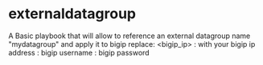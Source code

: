 # externaldatagroup
A Basic playbook that will allow to reference an external datagroup name "mydatagroup" and apply it to bigip
replace:
  <bigip_ip> : with your bigip ip address
  <username> : bigip username
  <password> : bigip password
